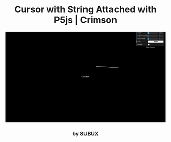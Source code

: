 <div align="center">

# Cursor with String Attached with P5js | Crimson

<img src="admin/base.png">

### by <a href="https://github.com/python019">SUBUX</a>

</div>